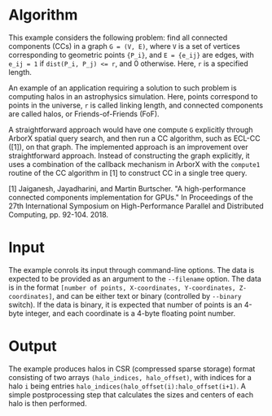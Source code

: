 # Algorithm

This example considers the following problem: find all connected components
(CCs) in a graph `G = (V, E)`, where `V` is a set of vertices corresponding to
geometric points `{P_i}`, and `E = {e_ij}` are edges, with `e_ij = 1` if
`dist(P_i, P_j) <= r`, and 0 otherwise. Here, `r` is a specified length.

An example of an application requiring a solution to such problem is computing
halos in an astrophysics simulation. Here, points correspond to points in the
universe, `r` is called linking length, and connected components are called
halos, or Friends-of-Friends (FoF).

A straightforward approach would have one compute `G` explicitly through ArborX
spatial query search, and then run a CC algorithm, such as ECL-CC ([1]), on
that graph. The implemented approach is an improvement over straightforward
approach. Instead of constructing the graph explicitly, it uses a combination
of the callback mechanism in ArborX with the `compute1` routine of the CC
algorithm in [1] to construct CC in a single tree query.

[1] Jaiganesh, Jayadharini, and Martin Burtscher. "A high-performance connected
components implementation for GPUs." In Proceedings of the 27th International
Symposium on High-Performance Parallel and Distributed Computing, pp. 92-104.
2018.

# Input

The example conrols its input through command-line options. The data is
expected to be provided as an argument to the `--filename` option. The data is
in the format `[number of points, X-coordinates, Y-coordinates,
Z-coordinates]`, and can be either text or binary (controlled by `--binary`
switch). If the data is binary, it is expected that number of points is an
4-byte integer, and each coordinate is a 4-byte floating point number.

# Output

The example produces halos in CSR (compressed sparse storage) format consisting
of two arrays `(halo_indices, halo_offset)`, with indices for a halo `i` being
entries `halo_indices(halo_offset(i):halo_offset(i+1)`. A simple postprocessing
step that calculates the sizes and centers of each halo is then performed.
